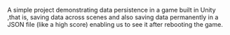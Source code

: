 A simple project demonstrating data persistence in a game built in Unity ,that is, saving data across scenes and also saving data permanently in a JSON file (like a high score) enabling us to see it after rebooting the game.
